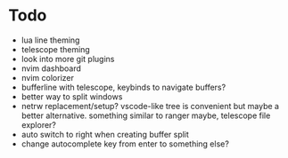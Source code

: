 # Todo
- lua line theming
- telescope theming
- look into more git plugins
- nvim dashboard
- nvim colorizer
- bufferline with telescope, keybinds to navigate buffers?
- better way to split windows
- netrw replacement/setup? vscode-like tree is convenient but maybe a better alternative. something similar to ranger maybe, telescope file explorer?
- auto switch to right when creating buffer split
- change autocomplete key from enter to something else?
